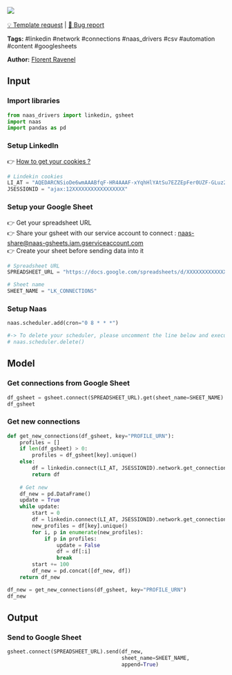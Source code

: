 <a href="https://app.naas.ai/user-redirect/naas/downloader?url=https://raw.githubusercontent.com/jupyter-naas/awesome-notebooks/master/LinkedIn/LinkedIn_Send_connections_from_network_to_gsheet.ipynb" target="_parent"><img src="https://naasai-public.s3.eu-west-3.amazonaws.com/open_in_naas.svg"/></a><br><br><a href="https://github.com/jupyter-naas/awesome-notebooks/issues/new?assignees=&labels=&template=template-request.md&title=Tool+-+Action+of+the+notebook+">💡 Template request</a> | <a href="https://github.com/jupyter-naas/awesome-notebooks/issues/new?assignees=&labels=&template=bug_report.md&title=LinkedIn+-+Send+connections+from+network+to+gsheet:+Error+short+description">🚨 Bug report</a>

**Tags:** #linkedin #network #connections #naas_drivers #csv #automation #content #googlesheets

**Author:** [Florent Ravenel](https://www.linkedin.com/in/florent-ravenel/)

## Input

### Import libraries


```python
from naas_drivers import linkedin, gsheet
import naas
import pandas as pd
```

### Setup LinkedIn
👉 <a href='https://www.notion.so/LinkedIn-driver-Get-your-cookies-d20a8e7e508e42af8a5b52e33f3dba75'>How to get your cookies ?</a>


```python
# Lindekin cookies
LI_AT = "AQEDARCNSioDe6wmAAABfqF-HR4AAAF-xYqhHlYAtSu7EZZEpFer0UZF-GLuz2DNSz4asOOyCRxPGFjenv37irMObYYgxxxxxxx"
JSESSIONID = "ajax:12XXXXXXXXXXXXXXXXX"
```

### Setup your Google Sheet
👉 Get your spreadsheet URL<br>
👉 Share your gsheet with our service account to connect : naas-share@naas-gsheets.iam.gserviceaccount.com<br>
👉 Create your sheet before sending data into it


```python
# Spreadsheet URL
SPREADSHEET_URL = "https://docs.google.com/spreadsheets/d/XXXXXXXXXXXXXXXXXXXX"

# Sheet name
SHEET_NAME = "LK_CONNECTIONS"
```

### Setup Naas


```python
naas.scheduler.add(cron="0 8 * * *")

#-> To delete your scheduler, please uncomment the line below and execute this cell
# naas.scheduler.delete()
```

## Model

### Get connections from Google Sheet


```python
df_gsheet = gsheet.connect(SPREADSHEET_URL).get(sheet_name=SHEET_NAME)
df_gsheet
```

### Get new connections


```python
def get_new_connections(df_gsheet, key="PROFILE_URN"):
    profiles = []
    if len(df_gsheet) > 0:
        profiles = df_gsheet[key].unique()
    else:
        df = linkedin.connect(LI_AT, JSESSIONID).network.get_connections(limit=-1)
        return df
    
    # Get new
    df_new = pd.DataFrame()
    update = True
    while update:
        start = 0
        df = linkedin.connect(LI_AT, JSESSIONID).network.get_connections(start=start, count=100, limit=100)
        new_profiles = df[key].unique()
        for i, p in enumerate(new_profiles):
            if p in profiles:
                update = False
                df = df[:i]
                break
        start += 100
        df_new = pd.concat([df_new, df])
    return df_new

df_new = get_new_connections(df_gsheet, key="PROFILE_URN")
df_new
```

## Output

### Send to Google Sheet


```python
gsheet.connect(SPREADSHEET_URL).send(df_new,
                                     sheet_name=SHEET_NAME,
                                     append=True)
```
